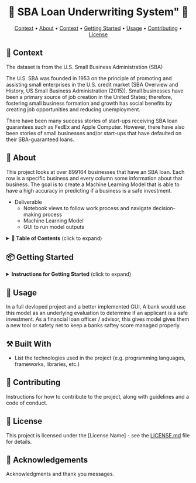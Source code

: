 <h1 align="center">🌟 SBA Loan Underwriting System"  🌟</h1>

<p align="center">
  <a href="#context">Context</a> •
  <a href="#about">About</a> •
  <a href="#context">Context</a> •
  <a href="#getting-started">Getting Started</a> •
  <a href="#usage">Usage</a> •
  <a href="#contributing">Contributing</a> •
  <a href="#license">License</a>
</p>

## 🚀 Context

The dataset is from the U.S. Small Business Administration (SBA)

The U.S. SBA was founded in 1953 on the principle of promoting and assisting small enterprises in the U.S. credit market (SBA Overview and History, US Small Business Administration (2015)). Small businesses have been a primary source of job creation in the United States; therefore, fostering small business formation and growth has social benefits by creating job opportunities and reducing unemployment.

There have been many success stories of start-ups receiving SBA loan guarantees such as FedEx and Apple Computer. However, there have also been stories of small businesses and/or start-ups that have defaulted on their SBA-guaranteed loans.

## 🚀 About

This project looks at over 899164 businesses that have an SBA loan. Each row is a specific business and every column some information about that business.
The goal is to create a Machine Learning Model that is able to have a high accuracy in predicting if a business is a safe investment.
  - Deliverable
    * Notebook views to follow work process and navigate decision-making process
    * Machine Learning Model
    * GUI to run model outputs


<details>
  <summary><b>📖 Table of Contents</b> (click to expand)</summary>
  <ul>
    <li><a href="#getting-started">Getting Started</a></li>
    <li><a href="#usage">Usage</a></li>
    <li><a href="#built-with">Built With</a></li>
    <li><a href="#contributing">Contributing</a></li>
    <li><a href="#license">License</a></li>
    <li><a href="#acknowledgements">Acknowledgements</a></li>
  </ul>
</details>

## 📦 Getting Started

<details>
  <summary><b>Instructions for Getting Started</b> (click to expand)</summary>
  
  ### Prerequisites
  

  - Jupyter Notebook
  - Numpy
  - Pandas
  - re
  - seaborn
  - matplotlib
  - plotly
  - xgboost
  - tkinter
  - random forest
  - grid search
  
  
  ### Installation
  
  1. Clone the repository: 
     ```
     git clone [git@github.com:brandontnavarrete/SBA-Loan-Approval.git]
     ```
  2. Install the required packages: 
     ```
     !pip install custometkinter
     ```
     
  ### Usage
  
  #### Wrangle
  
  - Begin with Kaggle dataset. [https://www.kaggle.com/datasets/mirbektoktogaraev/should-this-loan-be-approved-or-denied]
  - Handle missing values
  - Drop Columns that aren't helpful or columns that would contain data leakage
  - Handle data types / date time for exploration
  
  Once I had a dataframe that look clean and managable, I saved it to a csv named ("explore.csv").
  
  
  #### Explore
  
  - Compared target variable count, there are more good standing accounts than charged off accounts.
  - Checked for difference between `target` accounts ( term length, franchise status,...).
  
  I recommend creating more pre-determined questions before exploration. I plan on taking this dataset to Tableau and PowerBi. I created a csv to go further in to modeling.
  
  #### Model
  
  - Create and X and y split, where X is your features you want to model on and y is your dependent feature.
  - Split the data appropriately. I chose train and test for cross validation.
  - Scale data appropriately. (StandardScaler*).
  - Grid_search helps fine tune a models performance.
  _ (Find Your Best Model With Your Best Features)
  
  I checked my feature importance to see what was helping or hurting model performance, handled each feature as needed.
  
  #### GUI
  
  - Create a function that can interact with tkinter frame. (.get)
  _ Run the model in the function.
  - Scale .get data and fit to model
  - Function creates a new tkinter frame to display result
  
  - Create the main interface
  -[I followed this youtube video for a quick guide. NeuralNine](https://youtu.be/iM3kjbbKHQU)
  
  
  ### Example
  
  
  <img src="images/application-empty.png" alt="empty application">
  
  <img src="images/application-filled.png" alt="filled application">

  <img src="images/response.png" alt="response">


  
</details>

## 🎈 Usage

In a full devloped project and a better implemented GUI, A bank would use this model as an underlying evaluation to determine if an applicant is a safe investment. As a financial loan officer / advisor, this gives model gives them a new tool or safety net to keep a banks saftey score managed properly.

## ⚒️ Built With

- List the technologies used in the project (e.g. programming languages, frameworks, libraries, etc.)

## 🤝 Contributing

Instructions for how to contribute to the project, along with guidelines and a code of conduct.

## 📝 License

This project is licensed under the [License Name] - see the [LICENSE.md](LICENSE.md) file for details.

## 🙏 Acknowledgements

Acknowledgments and thank you messages. 

